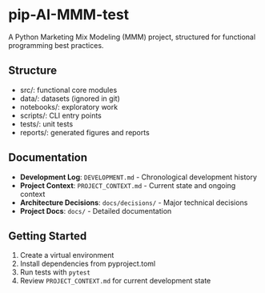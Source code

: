 # pip-AI-MMM-test

A Python Marketing Mix Modeling (MMM) project, structured for functional programming best practices.

## Structure
- src/: functional core modules
- data/: datasets (ignored in git)
- notebooks/: exploratory work
- scripts/: CLI entry points
- tests/: unit tests
- reports/: generated figures and reports

## Documentation
- **Development Log**: `DEVELOPMENT.md` - Chronological development history
- **Project Context**: `PROJECT_CONTEXT.md` - Current state and ongoing context
- **Architecture Decisions**: `docs/decisions/` - Major technical decisions
- **Project Docs**: `docs/` - Detailed documentation

## Getting Started
1. Create a virtual environment
2. Install dependencies from pyproject.toml
3. Run tests with `pytest`
4. Review `PROJECT_CONTEXT.md` for current development state 
